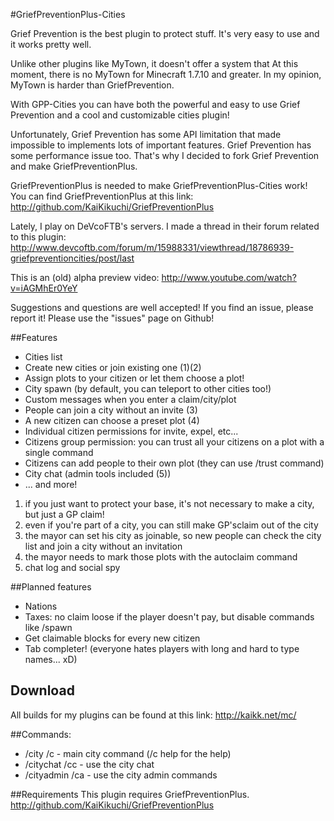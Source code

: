 #GriefPreventionPlus-Cities

Grief Prevention is the best plugin to protect stuff.
It's very easy to use and it works pretty well.

Unlike other plugins like MyTown, it doesn't offer a system that 
At this moment, there is no MyTown for Minecraft 1.7.10 and greater. In my opinion, MyTown is harder than GriefPrevention.

With GPP-Cities you can have both the powerful and easy to use Grief Prevention and a cool and customizable cities plugin!

Unfortunately, Grief Prevention has some API limitation that made impossible to implements lots of important features.
Grief Prevention has some performance issue too. That's why I decided to fork Grief Prevention and make GriefPreventionPlus.

GriefPreventionPlus is needed to make GriefPreventionPlus-Cities work!
You can find GriefPreventionPlus at this link: http://github.com/KaiKikuchi/GriefPreventionPlus

Lately, I play on DeVcoFTB's servers. I made a thread in their forum related to this plugin:
http://www.devcoftb.com/forum/m/15988331/viewthread/18786939-griefpreventioncities/post/last

This is an (old) alpha preview video: http://www.youtube.com/watch?v=iAGMhEr0YeY

Suggestions and questions are well accepted! If you find an issue, please report it!
Please use the "issues" page on Github!

##Features
- Cities list
- Create new cities or join existing one (1)(2)
- Assign plots to your citizen or let them choose a plot!
- City spawn (by default, you can teleport to other cities too!)
- Custom messages when you enter a claim/city/plot
- People can join a city without an invite (3)
- A new citizen can choose a preset plot (4)
- Individual citizen permissions for invite, expel, etc...
- Citizens group permission: you can trust all your citizens on a plot with a single command
- Citizens can add people to their own plot (they can use /trust command)
- City chat (admin tools included (5))
- ... and more!

1. if you just want to protect your base, it's not necessary to make a city, but just a GP claim!
2. even if you're part of a city, you can still make GP'sclaim out of the city
3. the mayor can set his city as joinable, so new people can check the city list and join a city without an invitation
4. the mayor needs to mark those plots with the autoclaim command
5. chat log and social spy

##Planned features
- Nations
- Taxes: no claim loose if the player doesn't pay, but disable commands like /spawn
- Get claimable blocks for every new citizen
- Tab completer! (everyone hates players with long and hard to type names... xD)

## Download
All builds for my plugins can be found at this link: http://kaikk.net/mc/

##Commands:
- /city /c - main city command (/c help for the help)
- /citychat /cc - use the city chat
- /cityadmin /ca - use the city admin commands

##Requirements
This plugin requires GriefPreventionPlus. http://github.com/KaiKikuchi/GriefPreventionPlus